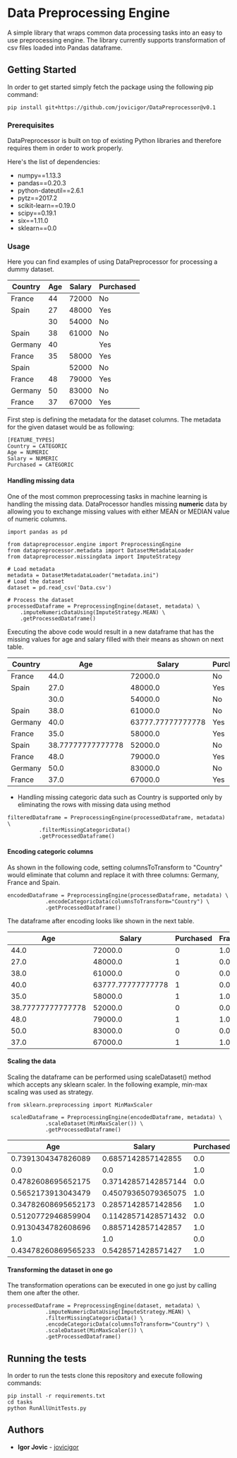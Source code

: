 # Data Preprocessing Engine

A simple library that wraps common data processing tasks into an easy to use preprocessing engine. 
The library currently supports transformation of csv files loaded into Pandas dataframe. 

## Getting Started

In order to get started simply fetch the package using the following pip command: 
```
pip install git+https://github.com/jovicigor/DataPreprocessor@v0.1
```
### Prerequisites
DataPreprocessor is built on top of existing Python libraries and therefore requires them in order to work properly. 

Here's the list of dependencies: 
- numpy==1.13.3
- pandas==0.20.3
- python-dateutil==2.6.1
- pytz==2017.2
- scikit-learn==0.19.0
- scipy==0.19.1
- six==1.11.0
- sklearn==0.0

### Usage

Here you can find examples of using DataPreprocessor for processing a dummy dataset.  

| Country | Age | Salary | Purchased | 
|---------|-----|--------|-----------| 
| France  | 44  | 72000  | No        | 
| Spain   | 27  | 48000  | Yes       | 
|         | 30  | 54000  | No        | 
| Spain   | 38  | 61000  | No        | 
| Germany | 40  |        | Yes       | 
| France  | 35  | 58000  | Yes       | 
| Spain   |     | 52000  | No        | 
| France  | 48  | 79000  | Yes       | 
| Germany | 50  | 83000  | No        | 
| France  | 37  | 67000  | Yes       | 

First step is defining the metadata for the dataset columns. The metadata for the given dataset would be as following: 
```
[FEATURE_TYPES]
Country = CATEGORIC
Age = NUMERIC
Salary = NUMERIC
Purchased = CATEGORIC
```

#### Handling missing data
One of the most common preprocessing tasks in machine learning is handling the missing data. DataProcessor handles missing **numeric** data by allowing you to exchange missing values with either MEAN or MEDIAN value of numeric columns. 

```
import pandas as pd

from datapreprocessor.engine import PreprocessingEngine
from datapreprocessor.metadata import DatasetMetadataLoader
from datapreprocessor.missingdata import ImputeStrategy

# Load metadata
metadata = DatasetMetadataLoader("metadata.ini")
# Load the dataset
dataset = pd.read_csv('Data.csv')

# Process the dataset 
processedDataframe = PreprocessingEngine(dataset, metadata) \
    .imputeNumericDataUsing(ImputeStrategy.MEAN) \
    .getProcessedDataframe()
```
Executing the above code would result in a new dataframe that has the missing values for age and salary filled with their means as shown on next table. 

| Country | Age               | Salary            | Purchased | 
|---------|-------------------|-------------------|-----------| 
| France  | 44.0              | 72000.0           | No        | 
| Spain   | 27.0              | 48000.0           | Yes       | 
|         | 30.0              | 54000.0           | No        | 
| Spain   | 38.0              | 61000.0           | No        | 
| Germany | 40.0              | 63777.77777777778 | Yes       | 
| France  | 35.0              | 58000.0           | Yes       | 
| Spain   | 38.77777777777778 | 52000.0           | No        | 
| France  | 48.0              | 79000.0           | Yes       | 
| Germany | 50.0              | 83000.0           | No        | 
| France  | 37.0              | 67000.0           | Yes       | 

* Handling missing categoric data such as Country is supported only by eliminating the rows with missing data using method

```
filteredDataframe = PreprocessingEngine(processedDataframe, metadata) \
          .filterMissingCategoricData()
          .getProcessedDataframe()
```

#### Encoding categoric columns

As shown in the following code, setting columnsToTransform to "Country" would eliminate that column and replace it with three columns: Germany, France and Spain. 

```
encodedDataframe = PreprocessingEngine(processedDataframe, metadata) \
            .encodeCategoricData(columnsToTransform="Country") \
            .getProcessedDataframe()
```
The dataframe after encoding looks like shown in the next table.  

| Age               | Salary            | Purchased | France | Germany | Spain | 
|-------------------|-------------------|-----------|--------|---------|-------| 
| 44.0              | 72000.0           | 0         | 1.0    | 0.0     | 0.0   | 
| 27.0              | 48000.0           | 1         | 0.0    | 0.0     | 1.0   | 
| 38.0              | 61000.0           | 0         | 0.0    | 0.0     | 1.0   | 
| 40.0              | 63777.77777777778 | 1         | 0.0    | 1.0     | 0.0   | 
| 35.0              | 58000.0           | 1         | 1.0    | 0.0     | 0.0   | 
| 38.77777777777778 | 52000.0           | 0         | 0.0    | 0.0     | 1.0   | 
| 48.0              | 79000.0           | 1         | 1.0    | 0.0     | 0.0   | 
| 50.0              | 83000.0           | 0         | 0.0    | 1.0     | 0.0   | 
| 37.0              | 67000.0           | 1         | 1.0    | 0.0     | 0.0   | 

#### Scaling the data

Scaling the dataframe can be performed using scaleDataset() method which accepts any sklearn scaler. In the following example, min-max scaling was used as strategy. 

```
from sklearn.preprocessing import MinMaxScaler

 scaledDataframe = PreprocessingEngine(encodedDataframe, metadata) \
            .scaleDataset(MinMaxScaler()) \
            .getProcessedDataframe()
```


| Age                 | Salary              | Purchased | France | Germany | Spain | 
|---------------------|---------------------|-----------|--------|---------|-------| 
| 0.7391304347826089  | 0.6857142857142855  | 0.0       | 1.0    | 0.0     | 0.0   | 
| 0.0                 | 0.0                 | 1.0       | 0.0    | 0.0     | 1.0   | 
| 0.4782608695652175  | 0.37142857142857144 | 0.0       | 0.0    | 0.0     | 1.0   | 
| 0.5652173913043479  | 0.45079365079365075 | 1.0       | 0.0    | 1.0     | 0.0   | 
| 0.34782608695652173 | 0.2857142857142856  | 1.0       | 1.0    | 0.0     | 0.0   | 
| 0.5120772946859904  | 0.11428571428571432 | 0.0       | 0.0    | 0.0     | 1.0   | 
| 0.9130434782608696  | 0.8857142857142857  | 1.0       | 1.0    | 0.0     | 0.0   | 
| 1.0                 | 1.0                 | 0.0       | 0.0    | 1.0     | 0.0   | 
| 0.43478260869565233 | 0.5428571428571427  | 1.0       | 1.0    | 0.0     | 0.0   | 

#### Transforming the dataset in one go

The transformation operations can be executed in one go just by calling them one after the other. 

```
processedDataframe = PreprocessingEngine(dataset, metadata) \
            .imputeNumericDataUsing(ImputeStrategy.MEAN) \
            .filterMissingCategoricData() \
            .encodeCategoricData(columnsToTransform="Country") \
            .scaleDataset(MinMaxScaler()) \
            .getProcessedDataframe()
```

## Running the tests

In order to run the tests clone this repository and execute following commands: 
```
pip install -r requirements.txt
cd tasks
python RunAllUnitTests.py
```

## Authors

* **Igor Jovic** - [jovicigor](https://github.com/jovicigor)

